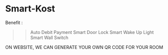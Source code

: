 # Smart-Kost

Benefit :
>> Auto Debit Payment
>> Smart Door Lock
>> Smart Wake Up Light
>> Smart Wall Switch

ON WEBSITE, WE CAN GENERATE YOUR OWN QR CODE FOR YOUR ROOM
